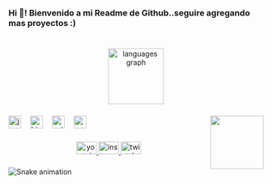 <h3 align="left">Hi 👋! Bienvenido a mi Readme de Github..seguire agregando mas proyectos :)</h3>

###

<br clear="both">

<div align="center">
  <img src="https://github-readme-stats.vercel.app/api/top-langs?username=System67-sys&locale=es&hide_title=false&layout=compact&card_width=320&langs_count=6&theme=aura&hide_border=true&custom_title=Lenguajes%20Conocidos" height="110" alt="languages graph"  />
</div>

###

<img align="right" height="105" src="https://pa1.aminoapps.com/6123/538d82671f671fa0a586c7f14f0b13a864220aa0_hq.gif"  />

###

<div align="left">
  <img src="https://cdn.jsdelivr.net/gh/devicons/devicon/icons/javascript/javascript-plain.svg" height="25" alt="javascript logo"  />
  <img width="10" />
  <img src="https://cdn.jsdelivr.net/gh/devicons/devicon/icons/html5/html5-original-wordmark.svg" height="25" alt="html5 logo"  />
  <img width="10" />
  <img src="https://cdn.jsdelivr.net/gh/devicons/devicon/icons/python/python-original.svg" height="25" alt="python logo"  />
  <img width="10" />
  <img src="https://cdn.jsdelivr.net/gh/devicons/devicon/icons/css3/css3-original.svg" height="25" alt="css3 logo"  />
</div>

###

<div align="center">
  <a href="http://www.youtube.com/@menosfps3361" target="_blank">
    <img src="https://raw.githubusercontent.com/maurodesouza/profile-readme-generator/master/src/assets/icons/social/youtube/default.svg" width="40" height="25" alt="youtube logo"  />
  </a>
  <a href="https://www.instagram.com/menosfps5" target="_blank">
    <img src="https://raw.githubusercontent.com/maurodesouza/profile-readme-generator/master/src/assets/icons/social/instagram/default.svg" width="40" height="25" alt="instagram logo"  />
  </a>
  <a href="https://twitch.tv/menosfps6" target="_blank">
    <img src="https://raw.githubusercontent.com/maurodesouza/profile-readme-generator/master/src/assets/icons/social/twitch/default.svg" width="40" height="25" alt="twitch logo"  />
  </a>
</div>

###

<img src="https://raw.githubusercontent.com/System67-sys/System67-sys/output/snake.svg" alt="Snake animation" />

###
